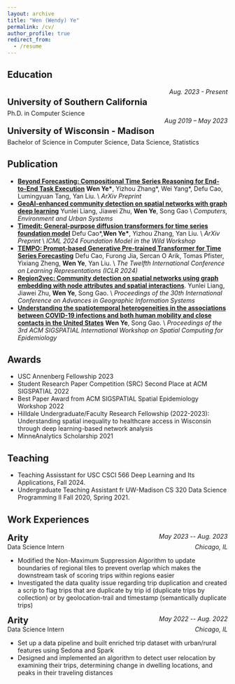 ```yaml
---
layout: archive
title: "Wen (Wendy) Ye"
permalink: /cv/
author_profile: true
redirect_from:
  - /resume
---
```



## Education
<div style='display: flex; justify-content: space-between;'>
	<p style='font-size:20px; margin-bottom:5px'><b>University of Southern California</b></p>
	<i>Aug. 2023 - Present</i>
</div>

<div>
	<p style='margin:0px'>Ph.D. in Computer Science</p>
</div>


<div style='display: flex; justify-content: space-between;'>
	<p style='font-size:20px; margin-bottom:5px'><b>University of Wisconsin - Madison</b></p>
	<i>Aug 2019 – May 2023</i>
</div>

<div>
	<p style='margin:0px'>Bachelor of Science in Computer Science, Data Science, Statistics</p>
</div>

## Publication
* [**Beyond Forecasting: Compositional Time Series Reasoning for End-to-End Task Execution**](https://arxiv.org/abs/2410.04047)
	**Wen Ye\***, Yizhou Zhang\*, Wei Yang\*, Defu Cao, Lumingyuan Tang, Yan Liu. \\
	*ArXiv Preprint*
* [**GeoAI-enhanced community detection on spatial networks with graph deep learning**](https://arxiv.org/pdf/2411.15428)
	Yunlei Liang, Jiawei Zhu, **Wen Ye**, Song Gao \\
	*Computers, Environment and Urban Systems*
* [**Timedit: General-purpose diffusion transformers for time series foundation model**](https://arxiv.org/abs/2409.02322)
	Defu Cao\*,**Wen Ye\***, Yizhou Zhang, Yan Liu. \\
	*ArXiv Preprint* \\
	*ICML 2024 Foundation Model in the Wild Workshop*
* [**TEMPO: Prompt-based Generative Pre-trained Transformer for Time Series Forecasting**](https://arxiv.org/abs/2310.04948)
	Defu Cao, Furong Jia, Sercan O Arik, Tomas Pfister, Yixiang Zheng, **Wen Ye**, Yan Liu. \\
	*The Twelfth International Conference on Learning Representations (ICLR 2024)*
* [**Region2vec: Community detection on spatial networks using graph embedding with node attributes and spatial interactions**](https://dl.acm.org/doi/abs/10.1145/3557915.3560974). 
	Yunlei Liang, Jiawei Zhu, **Wen Ye**, Song Gao. \\
	*Proceedings of the 30th International Conference on Advances in Geographic Information Systems*
* [**Understanding the spatiotemporal heterogeneities in the associations between COVID-19 infections and both human mobility and close contacts in the United States**](https://dl.acm.org/doi/abs/10.1145/3557995.3566117)
	**Wen Ye**, Song Gao. \\
	*Proceedings of the 3rd ACM SIGSPATIAL International Workshop on Spatial Computing for Epidemiology*

## Awards
- USC Annenberg Fellowship 2023
- Student Research Paper Competition (SRC) Second Place at ACM SIGSPATIAL 2022
- Best Paper Award from ACM SIGSPATIAL Spatial Epidemiology Workshop 2022
- Hilldale Undergraduate/Faculty Research Fellowship (2022-2023): Understanding spatial inequality to healthcare access in Wisconsin through deep learning-based network analysis
- MinneAnalytics Scholarship 2021

## Teaching
- Teaching Assisstant for USC CSCI 566 Deep Learning and Its Applications, Fall 2024.
- Undergraduate Teaching Assistant fr UW-Madison CS 320 Data Science Programming II Fall 2020, Spring 2021. 

## Work Experiences

<div style='display: flex; justify-content: space-between;'>
	<p style='font-size:20px; margin:0px'><b>Arity</b></p>
	<i>May 2023 -- Aug. 2023</i>
</div>
<div style='display:flex; justify-content:space-between;'>
<p style='margin:0px'>Data Science Intern</p>
<i>Chicago, IL</i>
</div>

* Modified the Non-Maximum Suppression Algorithm to update boundaries of regional tiles to prevent overlap which makes the downstream task of scoring trips within regions easier
* Investigated the data quality issue regarding trip duplication and created a scrip to flag trips that are duplicate by trip id (duplicate trips by collection) or by geolocation-trail and timestamp (semantically duplicate trips)

<div style='display: flex; justify-content: space-between;'>
	<p style='font-size:20px; margin:0px'><b>Arity</b></p>
	<i>May 2022 -- Aug. 2022</i>
</div>
<div style='display:flex; justify-content:space-between;'>
<p style='margin:0px'>Data Science Intern</p>
<i>Chicago, IL</i>
</div>

* Set up a data pipeline and built enriched trip dataset with urban/rural features using Sedona and Spark
* Designed and implemented an algorithm to detect user relocation by examining their trips, determining change in dwelling locations, and peaks in their traveling distances


<!-- ## Research Projects

<div style='display:flex; justify-content: space-between;'>
	<a href='https://melady.usc.edu/' style='font-size:20px; margin:0px'><b>Melady Lab</b></a>
	<i>May 2023 -- Present</i>
</div>
<div style='display:flex; justify-content:space-between; margin:0px'>
<p style='margin:0px'>Ph.D. Student</p>
<p style='margin:0px'>advisor: <i><a href='https://viterbi-web.usc.edu/~liu32/'>Prof. Yan Liu</a></i></p>
</div>

<h3 style='margin:10px 0px'> Synthetic Trajectory Generation </h3>
* Leveraged diffusion model to generate synthetic trajectories
* Designed a hierarchical framework for two-stage synthetic trajectory generation including milestones and segments

<h3 style='margin:10px 0px'> Foundation Model for Time Series Modelling </h3>
* Leveraged large language model for time series forecasting
* Implemented patch tokenization of time series as well as patch mixing, contrastive learning
* Experimented with pretraining strategies for masking time series -->

